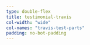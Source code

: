 ```yaml
---
type: double-flex
title: testimonial-travis
col-width: "wide"
col-names: "travis-test-parts"
padding: no-bot-padding
---
```

